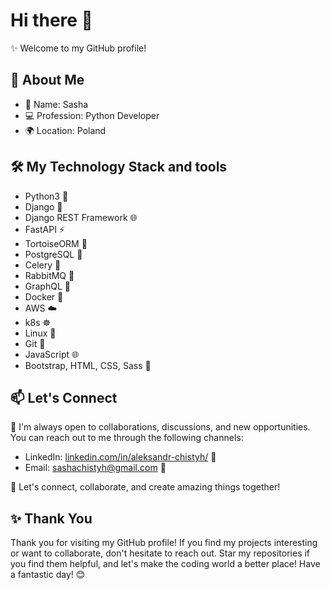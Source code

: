 # Hi there 👋

✨ Welcome to my GitHub profile!

## 🚀 About Me

- 👤 Name: Sasha
- 💻 Profession: Python Developer
- 🌍 Location: Poland

## 🛠️ My Technology Stack and tools

- Python3 🐍
- Django 🎸
- Django REST Framework 🌐
- FastAPI ⚡
- TortoiseORM 🐢
- PostgreSQL 🐘
- Celery 🌼
- RabbitMQ 🐇
- GraphQL 🚀
- Docker 🐳
- AWS ☁️
- k8s ☸️
- Linux 🐧
- Git 🌿
- JavaScript 🌐
- Bootstrap, HTML, CSS, Sass 🎨

## 📫 Let's Connect

🤝 I'm always open to collaborations, discussions, and new opportunities. You can reach out to me through the following channels:

- LinkedIn: [linkedin.com/in/aleksandr-chistyh/](https://linkedin.com/in/aleksandr-chistyh/) 💼
- Email: [sashachistyh@gmail.com](mailto:sashachistyh@gmail.com) 📧

🌟 Let's connect, collaborate, and create amazing things together!

## ✨ Thank You

Thank you for visiting my GitHub profile! If you find my projects interesting or want to collaborate, don't hesitate to reach out. Star my repositories if you find them helpful, and let's make the coding world a better place! Have a fantastic day! 😊
